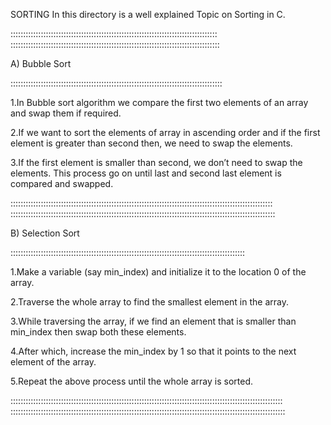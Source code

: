 SORTING
In this directory is a well explained Topic on Sorting in C.

::::::::::::::::::::::::::::::::::::::::::::::::::::::::::::::::::::::::::::::::::
:::::::::::::::::::::::::::::::::::::::::::::::::::::::::::::::::::::::::::::::::::

A) Bubble Sort

::::::::::::::::::::::::::::::::::::::::::::::::::::::::::::::::::::::::::::::::::::

1.In Bubble sort algorithm we compare the first two elements of an array and swap them if required.

2.If we want to sort the elements of array in ascending order and if the first element is greater than second then, we need to swap the elements.

3.If the first element is smaller than second, we don’t need to swap the elements. This process go on until last and second last element is compared and swapped.

::::::::::::::::::::::::::::::::::::::::::::::::::::::::::::::::::::::::::::::::::::::::::::::::::::::::
:::::::::::::::::::::::::::::::::::::::::::::::::::::::::::::::::::::::::::::::::::::::::::::::::::::::::

B) Selection Sort

:::::::::::::::::::::::::::::::::::::::::::::::::::::::::::::::::::::::::::::::::::::::::::::

1.Make a variable (say min_index) and initialize it to the location 0 of the array.

2.Traverse the whole array to find the smallest element in the array.

3.While traversing the array, if we find an element that is smaller than min_index then swap both these elements.

4.After which, increase the min_index by 1 so that it points to the next element of the array.

5.Repeat the above process until the whole array is sorted.

::::::::::::::::::::::::::::::::::::::::::::::::::::::::::::::::::::::::::::::::::::::::::::::::::::::::::::
:::::::::::::::::::::::::::::::::::::::::::::::::::::::::::::::::::::::::::::::::::::::::::::::::::::::::::::
